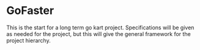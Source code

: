 # GoFaster
This is the start for a long term go kart project. Specifications will be given as needed for the project, but this will give the general framework for the project hierarchy.
